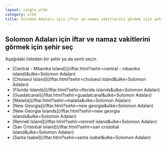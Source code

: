 ```yaml
---
layout: single_ulke
category: ulke
title: Solomon Adaları için iftar ve namaz vakitlerini görmek için şehir seç
---
```



## Solomon Adaları için iftar ve namaz vakitlerini görmek için şehir seç

Aşağıdaki listeden bir şehir ya da semt seçin


* [Central - Mbanika Island)](/iftar.html?sehir=central - mbanika island)&ulke=Solomon Adaları)
* [Choiseul Island](/iftar.html?sehir=choiseul island&ulke=Solomon Adaları)
* [Florida Islands](/iftar.html?sehir=florida islands&ulke=Solomon Adaları)
* [Guadalcanal](/iftar.html?sehir=guadalcanal&ulke=Solomon Adaları)
* [Malaita](/iftar.html?sehir=malaita&ulke=Solomon Adaları)
* [New Georgia](/iftar.html?sehir=new georgia&ulke=Solomon Adaları)
* [New Georgia Islands](/iftar.html?sehir=new georgia islands&ulke=Solomon Adaları)
* [Rennell Island](/iftar.html?sehir=rennell island&ulke=Solomon Adaları)
* [San Cristobal Island](/iftar.html?sehir=san cristobal island&ulke=Solomon Adaları)
* [Santa Isabel](/iftar.html?sehir=santa isabel&ulke=Solomon Adaları)
